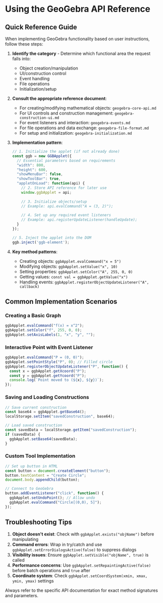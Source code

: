 # Using the GeoGebra API Reference

## Quick Reference Guide

When implementing GeoGebra functionality based on user instructions, follow these steps:

1. **Identify the category** - Determine which functional area the request falls into:
   - Object creation/manipulation
   - UI/construction control
   - Event handling
   - File operations
   - Initialization/setup

2. **Consult the appropriate reference document**:
   - For creating/modifying mathematical objects: `geogebra-core-api.md`
   - For UI controls and construction management: `geogebra-construction-ui.md`
   - For event listeners and interaction: `geogebra-events.md`
   - For file operations and data exchange: `geogebra-file-format.md`
   - For setup and initialization: `geogebra-initialization.md`

3. **Implementation pattern**:
   ```javascript
   // 1. Initialize the applet (if not already done)
   const ggb = new GGBApplet({
     // Essential parameters based on requirements
     "width": 800,
     "height": 600,
     "showMenuBar": false,
     "showToolBar": true,
     "appletOnLoad": function(api) {
       // 2. Store API reference for later use
       window.ggbApplet = api;
       
       // 3. Initialize objects/setup
       // Example: api.evalCommand("A = (3, 2)");
       
       // 4. Set up any required event listeners
       // Example: api.registerUpdateListener(handleUpdate);
     }
   });
   
   // 5. Inject the applet into the DOM
   ggb.inject('ggb-element');
   ```

4. **Key method patterns**:
   - Creating objects: `ggbApplet.evalCommand("x = 5")`
   - Modifying objects: `ggbApplet.setValue("x", 10)`
   - Setting properties: `ggbApplet.setColor("A", 255, 0, 0)`
   - Getting values: `const val = ggbApplet.getValue("x")`
   - Handling events: `ggbApplet.registerObjectUpdateListener("A", callback)`

## Common Implementation Scenarios

### Creating a Basic Graph
```javascript
ggbApplet.evalCommand("f(x) = x^2");
ggbApplet.setColor("f", 255, 0, 0);
ggbApplet.setAxisLabels(1, "x", "y", "");
```

### Interactive Point with Event Listener
```javascript
ggbApplet.evalCommand("P = (0, 0)");
ggbApplet.setPointStyle("P", 0); // Filled circle
ggbApplet.registerObjectUpdateListener("P", function() {
  const x = ggbApplet.getXcoord("P");
  const y = ggbApplet.getYcoord("P");
  console.log(`Point moved to (${x}, ${y})`);
});
```

### Saving and Loading Constructions
```javascript
// Save current construction
const base64 = ggbApplet.getBase64();
localStorage.setItem("savedConstruction", base64);

// Load saved construction
const savedData = localStorage.getItem("savedConstruction");
if (savedData) {
  ggbApplet.setBase64(savedData);
}
```

### Custom Tool Implementation
```javascript
// Set up button in HTML
const button = document.createElement("button");
button.textContent = "Create Circle";
document.body.appendChild(button);

// Connect to GeoGebra
button.addEventListener("click", function() {
  ggbApplet.setUndoPoint(); // Allow undo
  ggbApplet.evalCommand("Circle[(0,0), 5]");
});
```

## Troubleshooting Tips

1. **Object doesn't exist**: Check with `ggbApplet.exists("objName")` before manipulating
2. **Command errors**: Wrap in try/catch and use `ggbApplet.setErrorDialogsActive(false)` to suppress dialogs
3. **Visibility issues**: Ensure `ggbApplet.setVisible("objName", true)` is called
4. **Performance concerns**: Use `ggbApplet.setRepaintingActive(false)` before batch operations and `true` after
5. **Coordinate system**: Check `ggbApplet.setCoordSystem(xmin, xmax, ymin, ymax)` settings

Always refer to the specific API documentation for exact method signatures and parameters.